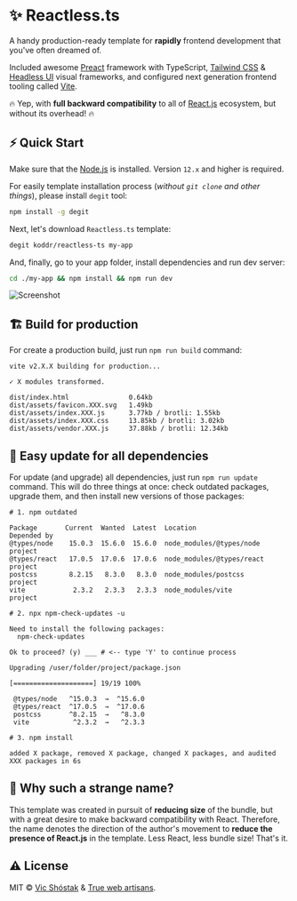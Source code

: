 # ✨ Reactless.ts

A handy production-ready template for **rapidly** frontend development that you've often dreamed of.

Included awesome [Preact](https://preactjs.com/) framework with TypeScript, [Tailwind CSS](https://tailwindcss.com/) & [Headless UI](https://headlessui.dev/) visual frameworks, and configured next generation frontend tooling called [Vite](https://vitejs.dev/).

🔥 Yep, with **full backward compatibility** to all of [React.js](https://reactjs.org/) ecosystem, but without its overhead! 🔥

## ⚡️ Quick Start

Make sure that the [Node.js](https://nodejs.org/en/) is installed. Version `12.x` and higher is required.

For easily template installation process (_without `git clone` and other things_), please install `degit` tool:

```bash
npm install -g degit
```

Next, let's download `Reactless.ts` template:

```bash
degit koddr/reactless-ts my-app
```

And, finally, go to your app folder, install dependencies and run dev server:

```bash
cd ./my-app && npm install && npm run dev
```

![Screenshot](https://user-images.githubusercontent.com/11155743/115931263-8563f380-a493-11eb-8625-dd46969f703c.png)

## 🏗 Build for production

For create a production build, just run `npm run build` command:

```console
vite v2.X.X building for production...

✓ X modules transformed.

dist/index.html               0.64kb
dist/assets/favicon.XXX.svg   1.49kb
dist/assets/index.XXX.js      3.77kb / brotli: 1.55kb
dist/assets/index.XXX.css     13.85kb / brotli: 3.02kb
dist/assets/vendor.XXX.js     37.88kb / brotli: 12.34kb
```

## 🔄 Easy update for all dependencies

For update (and upgrade) all dependencies, just run `npm run update` command. This will do three things at once: check outdated packages, upgrade them, and then install new versions of those packages:

```console
# 1. npm outdated

Package       Current  Wanted  Latest  Location                   Depended by
@types/node    15.0.3  15.6.0  15.6.0  node_modules/@types/node   project
@types/react   17.0.5  17.0.6  17.0.6  node_modules/@types/react  project
postcss        8.2.15   8.3.0   8.3.0  node_modules/postcss       project
vite            2.3.2   2.3.3   2.3.3  node_modules/vite          project

# 2. npx npm-check-updates -u

Need to install the following packages:
  npm-check-updates

Ok to proceed? (y) ___ # <-- type 'Y' to continue process

Upgrading /user/folder/project/package.json

[====================] 19/19 100%

 @types/node   ^15.0.3  →  ^15.6.0
 @types/react  ^17.0.5  →  ^17.0.6
 postcss       ^8.2.15  →   ^8.3.0
 vite           ^2.3.2  →   ^2.3.3

# 3. npm install

added X package, removed X package, changed X packages, and audited XXX packages in 6s
```

## 🤔 Why such a strange name?

This template was created in pursuit of **reducing size** of the bundle, but with a great desire to make backward compatibility with React. Therefore, the name denotes the direction of the author's movement to **reduce the presence of React.js** in the template. Less React, less bundle size! That's it.

## ⚠️ License

MIT &copy; [Vic Shóstak](https://shostak.dev/) & [True web artisans](https://1wa.co/).
